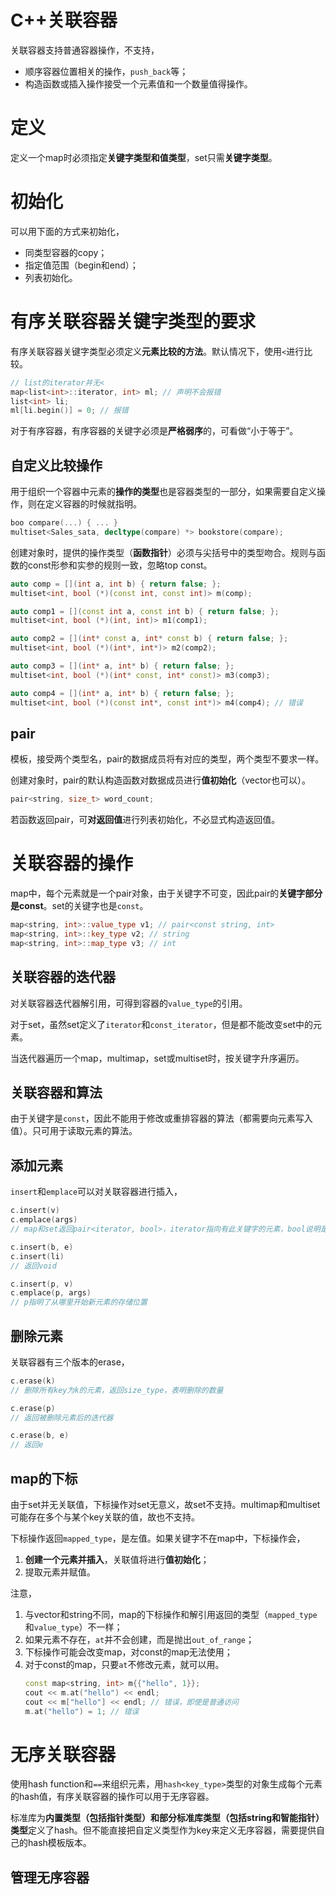 # C++关联容器

关联容器支持普通容器操作，不支持，

* 顺序容器位置相关的操作，`push_back`等；
* 构造函数或插入操作接受一个元素值和一个数量值得操作。

# 定义

定义一个map时必须指定**关键字类型和值类型**，set只需**关键字类型**。

# 初始化

可以用下面的方式来初始化，

* 同类型容器的copy；
* 指定值范围（begin和end）；
* 列表初始化。

# 有序关联容器关键字类型的要求

有序关联容器关键字类型必须定义**元素比较的方法**。默认情况下，使用`<`进行比较。

```cpp
// list的iterator并无<
map<list<int>::iterator, int> ml; // 声明不会报错
list<int> li;
ml[li.begin()] = 0; // 报错
```

对于有序容器，有序容器的关键字必须是**严格弱序**的，可看做“小于等于”。

## 自定义比较操作

用于组织一个容器中元素的**操作的类型**也是容器类型的一部分，如果需要自定义操作，则在定义容器的时候就指明。

```cpp
boo compare(...) { ... }
multiset<Sales_sata, decltype(compare) *> bookstore(compare);
```

创建对象时，提供的操作类型（**函数指针**）必须与尖括号中的类型吻合。规则与函数的const形参和实参的规则一致，忽略top const。

```cpp
auto comp = [](int a, int b) { return false; };
multiset<int, bool (*)(const int, const int)> m(comp);

auto comp1 = [](const int a, const int b) { return false; };
multiset<int, bool (*)(int, int)> m1(comp1);

auto comp2 = [](int* const a, int* const b) { return false; };
multiset<int, bool (*)(int*, int*)> m2(comp2);

auto comp3 = [](int* a, int* b) { return false; };
multiset<int, bool (*)(int* const, int* const)> m3(comp3);

auto comp4 = [](int* a, int* b) { return false; };
multiset<int, bool (*)(const int*, const int*)> m4(comp4); // 错误
```

## pair

模板，接受两个类型名，pair的数据成员将有对应的类型，两个类型不要求一样。

创建对象时，pair的默认构造函数对数据成员进行**值初始化**（vector也可以）。

```cpp
pair<string, size_t> word_count;
```

若函数返回pair，可**对返回值**进行列表初始化，不必显式构造返回值。

# 关联容器的操作

map中，每个元素就是一个pair对象，由于关键字不可变，因此pair的**关键字部分是const**。set的关键字也是`const`。

```cpp
map<string, int>::value_type v1; // pair<const string, int>
map<string, int>::key_type v2; // string
map<string, int>::map_type v3; // int
```

## 关联容器的迭代器

对关联容器迭代器解引用，可得到容器的`value_type`的引用。

对于set，虽然set定义了`iterator`和`const_iterator`，但是都不能改变set中的元素。

当迭代器遍历一个map，multimap，set或multiset时，按关键字升序遍历。

## 关联容器和算法

由于关键字是`const`，因此不能用于修改或重排容器的算法（都需要向元素写入值）。只可用于读取元素的算法。

## 添加元素

`insert`和`emplace`可以对关联容器进行插入，

```cpp
c.insert(v)
c.emplace(args)
// map和set返回pair<iterator, bool>，iterator指向有此关键字的元素，bool说明是否元素是否已经存在，即是否插入成功。multimap和multiset总是进插入，只返回bool。

c.insert(b, e)
c.insert(li)
// 返回void

c.insert(p, v)
c.emplace(p, args)
// p指明了从哪里开始新元素的存储位置
```

## 删除元素

关联容器有三个版本的erase，

```cpp
c.erase(k)
// 删除所有key为k的元素，返回size_type，表明删除的数量

c.erase(p)
// 返回被删除元素后的迭代器

c.erase(b, e)
// 返回e
```

## map的下标

由于set并无关联值，下标操作对set无意义，故set不支持。multimap和multiset可能存在多个与某个key关联的值，故也不支持。

下标操作返回`mapped_type`，是左值。如果关键字不在map中，下标操作会，

1. **创建一个元素并插入**，关联值将进行**值初始化**；
2. 提取元素并赋值。

注意，

1. 与vector和string不同，map的下标操作和解引用返回的类型（`mapped_type`和`value_type`）不一样；
2. 如果元素不存在，`at`并不会创建，而是抛出`out_of_range`；
3. 下标操作可能会改变map，对const的map无法使用；
4. 对于const的map，只要`at`不修改元素，就可以用。
    ```cpp
    const map<string, int> m{{"hello", 1}};
    cout << m.at("hello") << endl;
    cout << m["hello"] << endl; // 错误，即使是普通访问
    m.at("hello") = 1; // 错误
    ```

# 无序关联容器

使用hash function和`==`来组织元素，用`hash<key_type>`类型的对象生成每个元素的hash值，有序关联容器的操作可以用于无序容器。

标准库为**内置类型（包括指针类型）和部分标准库类型（包括string和智能指针）类型**定义了hash。但不能直接把自定义类型作为key来定义无序容器，需要提供自己的hash模板版本。

## 管理无序容器
